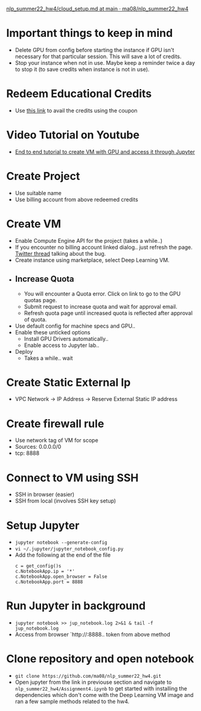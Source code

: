  [nlp_summer22_hw4/cloud_setup.md at main · ma08/nlp_summer22_hw4](https://github.com/ma08/nlp_summer22_hw4/blob/main/cloud_setup.md) 

# Important things to keep in mind

- Delete GPU from config before starting the instance if GPU isn't necessary for that particular session. This will save a lot of credits.
- Stop your instance when not in use. Maybe keep a reminder twice a day to stop it (to save credits when instance is not in use).
# Redeem Educational Credits
- Use [this link](https://cloud.google.com/billing/docs/how-to/edu-grants#redeem) to avail the credits using the coupon
# Video Tutorial on Youtube
- [End to end tutorial to create VM with GPU and access it through Jupyter](https://www.youtube.com/watch?v=Zj0DxBioBq8)
# Create Project 
- Use suitable name
- Use billing account from above redeemed credits
# Create VM
- Enable Compute Engine API for the project (takes a while..)
- If you encounter no billing account linked dialog.. just refresh the page. [Twitter thread](https://twitter.com/lukwam/status/1553039280389476353) talking about the bug.
- Create instance using marketplace, select Deep Learning VM.
- ## Increase Quota
  - You will encounter a Quota error. Click on link to go to the GPU quotas page.
  - Submit request to increase quota and wait for approval email.
  - Refresh quota page until increased quota is reflected after approval of quota.
- Use default config for machine specs and GPU..
- Enable these unticked options
  - Install GPU Drivers automatically..
  - Enable access to Jupyter lab..
- Deploy
  - Takes a while.. wait
# Create Static External Ip
- VPC Network -> IP Address -> Reserve External Static IP address
# Create firewall rule
- Use network tag of VM for scope
- Sources: 0.0.0.0/0
- tcp: 8888
# Connect to VM using SSH
- SSH in browser (easier)
- SSH from local (involves SSH key setup)
# Setup Jupyter
- `jupyter notebook --generate-config`
- `vi ~/.jupyter/jupyter_notebook_config.py`
- Add the following at the end of the file
  ```
  c = get_config()s
  c.NotebookApp.ip = '*' 
  c.NotebookApp.open_browser = False 
  c.NotebookApp.port = 8888
  ```
# Run Jupyter in background
- `jupyter notebook >> jup_notebook.log 2>&1 & tail -f jup_notebook.log`
- Access from browser `http://<external ip>:8888.. token from above method

# Clone repository and open notebook
- `git clone https://github.com/ma08/nlp_summer22_hw4.git`
- Open jupyter from the link in previouse section and navigate to `nlp_summer22_hw4/Assignment4.ipynb` to get started with installing the dependencies which don't come with the Deep Learning VM image and ran a few sample methods related to the hw4.





